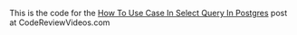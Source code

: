 This is the code for the [How To Use Case In Select Query In Postgres](https://codereviewvideos.com/how-to-use-case-in-select-query-in-postgres) post at CodeReviewVideos.com

